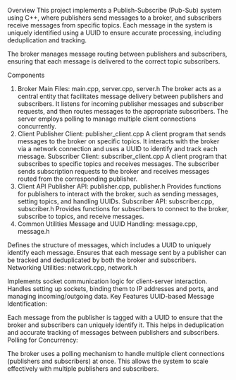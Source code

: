 Overview
This project implements a Publish-Subscribe (Pub-Sub) system using C++, where publishers send messages to a broker, and subscribers receive messages from specific topics. Each message in the system is uniquely identified using a UUID to ensure accurate processing, including deduplication and tracking.

The broker manages message routing between publishers and subscribers, ensuring that each message is delivered to the correct topic subscribers.

Components
1. Broker
Main Files: main.cpp, server.cpp, server.h
The broker acts as a central entity that facilitates message delivery between publishers and subscribers.
It listens for incoming publisher messages and subscriber requests, and then routes messages to the appropriate subscribers.
The server employs polling to manage multiple client connections concurrently.
2. Client
Publisher Client: publisher_client.cpp
A client program that sends messages to the broker on specific topics.
It interacts with the broker via a network connection and uses a UUID to identify and track each message.
Subscriber Client: subscriber_client.cpp
A client program that subscribes to specific topics and receives messages.
The subscriber sends subscription requests to the broker and receives messages routed from the corresponding publisher.
3. Client API
Publisher API: publisher.cpp, publisher.h
Provides functions for publishers to interact with the broker, such as sending messages, setting topics, and handling UUIDs.
Subscriber API: subscriber.cpp, subscriber.h
Provides functions for subscribers to connect to the broker, subscribe to topics, and receive messages.
4. Common Utilities
Message and UUID Handling: message.cpp, message.h

Defines the structure of messages, which includes a UUID to uniquely identify each message.
Ensures that each message sent by a publisher can be tracked and deduplicated by both the broker and subscribers.
Networking Utilities: network.cpp, network.h

Implements socket communication logic for client-server interaction.
Handles setting up sockets, binding them to IP addresses and ports, and managing incoming/outgoing data.
Key Features
UUID-based Message Identification:

Each message from the publisher is tagged with a UUID to ensure that the broker and subscribers can uniquely identify it.
This helps in deduplication and accurate tracking of messages between publishers and subscribers.
Polling for Concurrency:

The broker uses a polling mechanism to handle multiple client connections (publishers and subscribers) at once.
This allows the system to scale effectively with multiple publishers and subscribers.
